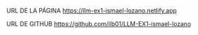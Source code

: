  URL DE LA PÁGINA
 https://llm-ex1-ismael-lozano.netlify.app 

 URL DE GITHUB
 https://github.com/ilb01/LLM-EX1-ismael-lozano